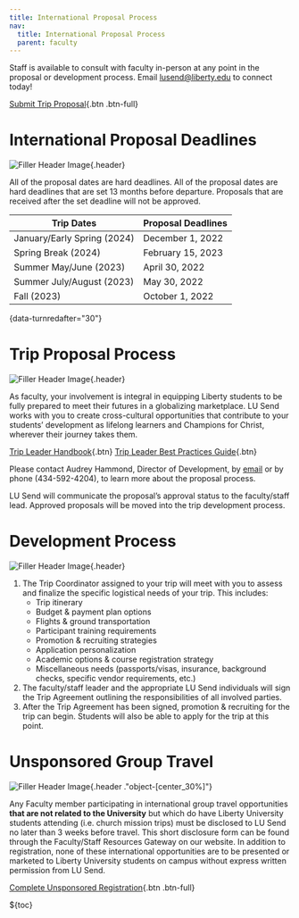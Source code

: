 ```yaml
---
title: International Proposal Process
nav:
  title: International Proposal Process
  parent: faculty
---
```


Staff is available to consult with faculty in-person at any point in the proposal or development process. Email lusend@liberty.edu to connect today!

[Submit Trip Proposal](https://liberty.co1.qualtrics.com/jfe/form/SV_6WLZxhZxu6fhntc?BaseType=international){.btn .btn-full}

# International Proposal Deadlines

![Filler Header Image](https://liberty-sa.terradotta.com/_customtags/ct_Image.cfm?Image_ID=35651){.header}

All of the proposal dates are hard deadlines. All of the proposal dates are hard deadlines that are set 13 months before departure. Proposals that are received after the set deadline will not be approved.

<!-- Will automatically update and sort -->
<!-- Make sure {date-turnredafter="number"} is included -->

| Trip Dates                  | Proposal Deadlines |
| --------------------------- | ------------------ |
| January/Early Spring (2024) | December 1, 2022   |
| Spring Break (2024)         | February 15, 2023  |
| Summer May/June (2023)      | April 30, 2022     |
| Summer July/August (2023)   | May 30, 2022       |
| Fall (2023)                 | October 1, 2022    |

{data-turnredafter="30"}

# Trip Proposal Process

![Filler Header Image](https://liberty-sa.terradotta.com/_customtags/ct_Image.cfm?Image_ID=35653){.header}

As faculty, your involvement is integral in equipping Liberty students to be fully prepared to meet their futures in a globalizing marketplace. LU Send works with you to create cross-cultural opportunities that contribute to your students’ development as lifelong learners and Champions for Christ, wherever their journey takes them.

<div class="text-center">

[Trip Leader
Handbook](https://liberty-sa.terradotta.com/_customtags/ct_FileRetrieve.cfm?File_ID=27452){.btn} [Trip Leader Best
Practices Guide](https://liberty-sa.terradotta.com/_customtags/ct_FileRetrieve.cfm?File_ID=27453){.btn}

</div>

Please contact Audrey Hammond, Director of Development, by [email](mailto:agbeman@liberty.edu) or by phone (434-592-4204), to learn more about the proposal process.

LU Send will communicate the proposal’s approval status to the faculty/staff lead. Approved proposals will be moved into the trip development process.

# Development Process

![Filler Header Image](https://liberty-sa.terradotta.com/_customtags/ct_Image.cfm?Image_ID=35655){.header}

1. The Trip Coordinator assigned to your trip will meet with you to assess and finalize the specific logistical needs of your trip. This includes:
   - Trip itinerary
   - Budget & payment plan options
   - Flights & ground transportation
   - Participant training requirements
   - Promotion & recruiting strategies
   - Application personalization
   - Academic options & course registration strategy
   - Miscellaneous needs (passports/visas, insurance, background checks, specific vendor requirements, etc.)
2. The faculty/staff leader and the appropriate LU Send individuals will sign the Trip Agreement outlining the responsibilities of all involved parties.
3. After the Trip Agreement has been signed, promotion & recruiting for the trip can begin. Students will also be able to apply for the trip at this point.

# Unsponsored Group Travel

![Filler Header Image](https://liberty-sa.terradotta.com/_customtags/ct_Image.cfm?Image_ID=35657){.header ."object-[center_30%]"}

Any Faculty member participating in international group travel opportunities **that are not related to the University** but which do have Liberty University students attending (i.e. church mission trips) must be disclosed to LU Send no later than 3 weeks before travel. This short disclosure form can be found through the Faculty/Staff Resources Gateway on our website. In addition to registration, none of these international opportunities are to be presented or marketed to Liberty University students on campus without express written permission from LU Send.

[Complete Unsponsored Registration](https://liberty.co1.qualtrics.com/jfe/form/SV_0Pd6ClKtZ0lF7xj){.btn .btn-full}

${toc}
